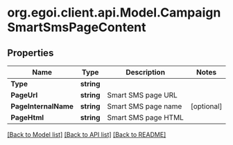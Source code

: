 
# org.egoi.client.api.Model.CampaignSmartSmsPageContent

## Properties

Name | Type | Description | Notes
------------ | ------------- | ------------- | -------------
**Type** | **string** |  | 
**PageUrl** | **string** | Smart SMS page URL | 
**PageInternalName** | **string** | Smart SMS page name | [optional] 
**PageHtml** | **string** | Smart SMS page HTML | 

[[Back to Model list]](../README.md#documentation-for-models)
[[Back to API list]](../README.md#documentation-for-api-endpoints)
[[Back to README]](../README.md)


